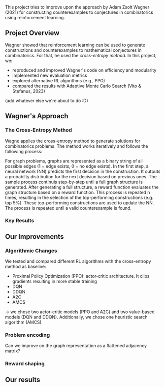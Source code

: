 This project tries to improve upon the approach by Adam Zsolt Wagner (2021) for constructing counterexamples to conjectures in combinatorics using reinforcement learning.

## Project Overview

Wagner showed that reinforcement learning can be used to generate constructions and counterexamples to mathematical conjectures in combinatorics.
For that, he used the *cross-entropy method*. 
In this project, we:

- reproduced and improved Wagner's code on efficiency and modularity
- implemented new evaluation metrics
- explored alternative RL algorithms (e.g., PPO)
- compared the results with Adaptive Monte Carlo Search (Vito & Stefanus, 2023)

(add whatever else we're about to do :D)

## Wagner's Approach

### The Cross-Entropy Method
Wagne applies the cross-entropy method to generate solutions for combinatorics problems.
The method works iteratively and follows the following process:

For graph problems, graphs are represented as a binary string of all possible edges (1 = edge exists, 0 = no edge exists).
In the first step, a neural network (NN) predicts the first decision in the construction.
It outputs a probabilty distribution for the next decision based on previous ones. 
The sample process continuis step-by-step until a full graph structure is generated.
After generating a full structure, a reward function evaluates the graph structure based on a reward function.
This process is repeated n times, resulting in the selection of the top-performing constructions (e.g. top 5%).
These top-performing constructions are used to update the NN.
The process is repeated until a valid counterexample is found.

### Key Results

## Our Improvements

### Algorithmic Changes

We tested and compared different RL algorithms with the cross-entropy method as baseline:

- Proximal Policy Optimization (PPO): actor-critic architecture. It clips gradients resulting in more stable training
- DQN
- DDQN
- A2C
- AMCS

-> we chose two actor-critic models (PPO and A2C) and two value-based models (DQN and DDQN). Additionally, we chose one heuristic search algorithm (AMCS)

### Problem encoding
Can we improve on the graph representation as a flattened adjacency matrix?

### Reward shaping

## Our results



